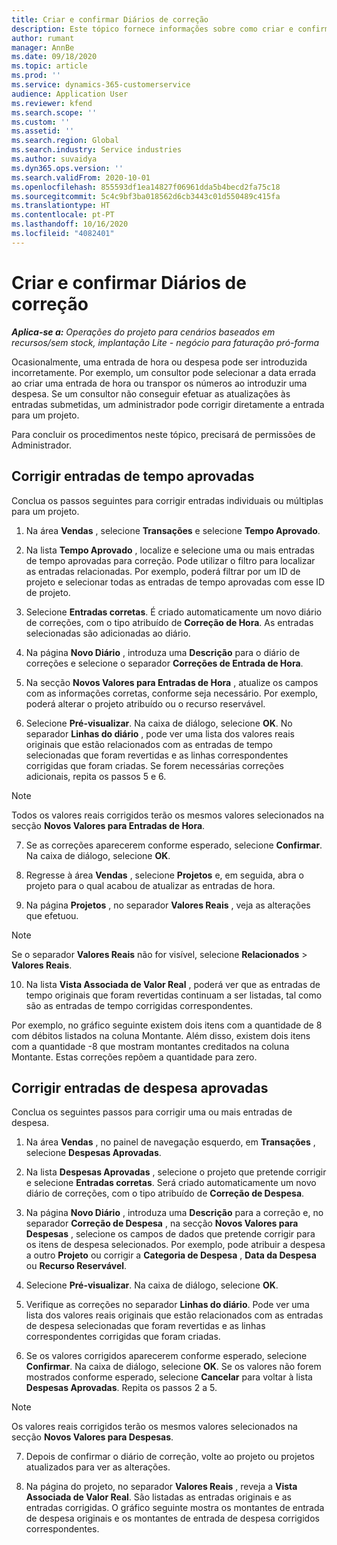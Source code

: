 ```yaml
---
title: Criar e confirmar Diários de correção
description: Este tópico fornece informações sobre como criar e confirmar um diário de correção.
author: rumant
manager: AnnBe
ms.date: 09/18/2020
ms.topic: article
ms.prod: ''
ms.service: dynamics-365-customerservice
audience: Application User
ms.reviewer: kfend
ms.search.scope: ''
ms.custom: ''
ms.assetid: ''
ms.search.region: Global
ms.search.industry: Service industries
ms.author: suvaidya
ms.dyn365.ops.version: ''
ms.search.validFrom: 2020-10-01
ms.openlocfilehash: 855593df1ea14827f06961dda5b4becd2fa75c18
ms.sourcegitcommit: 5c4c9bf3ba018562d6cb3443c01d550489c415fa
ms.translationtype: HT
ms.contentlocale: pt-PT
ms.lasthandoff: 10/16/2020
ms.locfileid: "4082401"
---
```

# <a name="create-and-confirm-correction-journals"></a>Criar e confirmar Diários de correção

_**Aplica-se a:** Operações do projeto para cenários baseados em recursos/sem stock, implantação Lite - negócio para faturação pró-forma_

Ocasionalmente, uma entrada de hora ou despesa pode ser introduzida incorretamente. Por exemplo, um consultor pode selecionar a data errada ao criar uma entrada de hora ou transpor os números ao introduzir uma despesa. Se um consultor não conseguir efetuar as atualizações às entradas submetidas, um administrador pode corrigir diretamente a entrada para um projeto.

Para concluir os procedimentos neste tópico, precisará de permissões de Administrador.

## <a name="correct-approved-time-entries"></a>Corrigir entradas de tempo aprovadas     

Conclua os passos seguintes para corrigir entradas individuais ou múltiplas para um projeto.

1. Na área **Vendas** , selecione **Transações** e selecione **Tempo Aprovado**. 

2. Na lista **Tempo Aprovado** , localize e selecione uma ou mais entradas de tempo aprovadas para correção. Pode utilizar o filtro para localizar as entradas relacionadas. Por exemplo, poderá filtrar por um ID de projeto e selecionar todas as entradas de tempo aprovadas com esse ID de projeto.

3. Selecione **Entradas corretas**. É criado automaticamente um novo diário de correções, com o tipo atribuído de **Correção de Hora**. As entradas selecionadas são adicionadas ao diário. 

4. Na página **Novo Diário** , introduza uma **Descrição** para o diário de correções e selecione o separador **Correções de Entrada de Hora**.  

5. Na secção **Novos Valores para Entradas de Hora** , atualize os campos com as informações corretas, conforme seja necessário. Por exemplo, poderá alterar o projeto atribuído ou o recurso reservável.

6. Selecione **Pré-visualizar**. Na caixa de diálogo, selecione **OK**. No separador **Linhas do diário** , pode ver uma lista dos valores reais originais que estão relacionados com as entradas de tempo selecionadas que foram revertidas e as linhas correspondentes corrigidas que foram criadas. Se forem necessárias correções adicionais, repita os passos 5 e 6. 

> [!NOTE]
> Todos os valores reais corrigidos terão os mesmos valores selecionados na secção **Novos Valores para Entradas de Hora**.

7. Se as correções aparecerem conforme esperado, selecione **Confirmar**. Na caixa de diálogo, selecione **OK**.

8. Regresse à área **Vendas** , selecione **Projetos** e, em seguida, abra o projeto para o qual acabou de atualizar as entradas de hora. 

9. Na página **Projetos** , no separador **Valores Reais** , veja as alterações que efetuou. 

> [!NOTE]
> Se o separador **Valores Reais** não for visível, selecione **Relacionados** > **Valores Reais**.  

10. Na lista **Vista Associada de Valor Real** , poderá ver que as entradas de tempo originais que foram revertidas continuam a ser listadas, tal como são as entradas de tempo corrigidas correspondentes. 

Por exemplo, no gráfico seguinte existem dois itens com a quantidade de 8 com débitos listados na coluna Montante. Além disso, existem dois itens com a quantidade -8 que mostram montantes creditados na coluna Montante. Estas correções repõem a quantidade para zero.

 
## <a name="correct-approved-expense-entries"></a>Corrigir entradas de despesa aprovadas

Conclua os seguintes passos para corrigir uma ou mais entradas de despesa. 

1. Na área **Vendas** , no painel de navegação esquerdo, em **Transações** , selecione **Despesas Aprovadas**.

2. Na lista **Despesas Aprovadas** , selecione o projeto que pretende corrigir e selecione **Entradas corretas**. Será criado automaticamente um novo diário de correções, com o tipo atribuído de **Correção de Despesa**. 

3. Na página **Novo Diário** , introduza uma **Descrição** para a correção e, no separador **Correção de Despesa** , na secção **Novos Valores para Despesas** , selecione os campos de dados que pretende corrigir para os itens de despesa selecionados. Por exemplo, pode atribuir a despesa a outro **Projeto** ou corrigir a **Categoria de Despesa** , **Data da Despesa** ou **Recurso Reservável**.

4. Selecione **Pré-visualizar**. Na caixa de diálogo, selecione **OK**. 

5. Verifique as correções no separador **Linhas do diário**. Pode ver uma lista dos valores reais originais que estão relacionados com as entradas de despesa selecionadas que foram revertidas e as linhas correspondentes corrigidas que foram criadas.

6. Se os valores corrigidos aparecerem conforme esperado, selecione **Confirmar**. Na caixa de diálogo, selecione **OK**. Se os valores não forem mostrados conforme esperado, selecione **Cancelar** para voltar à lista **Despesas Aprovadas**. Repita os passos 2 a 5. 

> [!NOTE]
> Os valores reais corrigidos terão os mesmos valores selecionados na secção **Novos Valores para Despesas**.

7. Depois de confirmar o diário de correção, volte ao projeto ou projetos atualizados para ver as alterações.  

8. Na página do projeto, no separador **Valores Reais** , reveja a **Vista Associada de Valor Real**. São listadas as entradas originais e as entradas corrigidas. O gráfico seguinte mostra os montantes de entrada de despesa originais e os montantes de entrada de despesa corrigidos correspondentes. 



